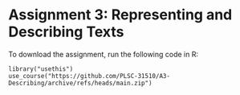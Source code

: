 # Assignment 3: Representing and Describing Texts

To download the assignment, run the following code in R:

```{r}
library("usethis")
use_course("https://github.com/PLSC-31510/A3-Describing/archive/refs/heads/main.zip")
```
